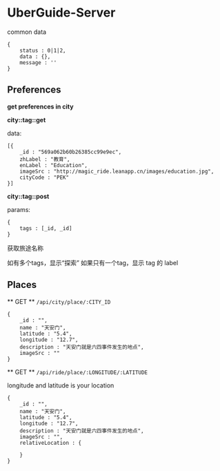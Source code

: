 # UberGuide-Server

common data

```
{
	status : 0|1|2,
	data : {},
	message : ''
}
```

## Preferences

__get preferences in city__

__city::tag::get__

data:

```
[{
	_id : "569a062b60b26385cc99e9ec",
	zhLabel : "教育",
	enLabel : "Education",
	imageSrc : "http://magic_ride.leanapp.cn/images/education.jpg",
	cityCode : "PEK"
}]
```

__city::tag::post__

params: 

```
{
	tags : [_id, _id]
}
```

获取旅途名称

如有多个tags，显示“探索”
如果只有一个tag，显示 tag 的 label

## Places

** GET ** `/api/city/place/:CITY_ID`

```
{
	_id : "",
	name : "天安门",
	latitude : "5.4",
	longitude : "12.7",
	description : "天安门就是六四事件发生的地点",
	imageSrc : ""
}
```

** GET ** `/api/ride/place/:LONGITUDE/:LATITUDE`

longitude and latitude is your location 

```
{
	_id : "",
	name : "天安门",
	latitude : "5.4",
	longitude : "12.7",
	description : "天安门就是六四事件发生的地点",
	imageSrc : "",
	relativeLocation : {
		
	}
}
```
